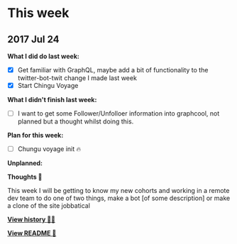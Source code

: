 # This week

## 2017 Jul 24

**What I did do last week:**

- [x] Get familiar with GraphQL, maybe add a bit of functionality to the twitter-bot-twit change I made last week 
- [x] Start Chingu Voyage

**What I didn't finish last week:**

- [ ] I want to get some Follower/Unfolloer information into graphcool, not planned but a thought whilst doing this.

**Plan for this week:**

- [ ] Chungu voyage init :fire:

**Unplanned:**


**Thoughts 💭**

This week I will be getting to know my new cohorts and working in a remote dev team to do one of two things, make a bot [of some description] or make a clone of the site jobbatical 

**[View history 👵👴](history.md#history)**

**[View README 👀](README.md#personal-goals)**

<!-- links -->

